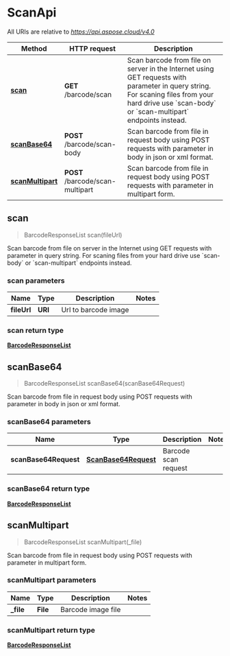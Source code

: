 # ScanApi

All URIs are relative to *<https://api.aspose.cloud/v4.0>*

Method | HTTP request | Description
------ | ------------ | -----------
[**scan**](ScanApi.md#scan) | **GET** /barcode/scan | Scan barcode from file on server in the Internet using GET requests with parameter in query string. For scaning files from your hard drive use &#x60;scan-body&#x60; or &#x60;scan-multipart&#x60; endpoints instead.
[**scanBase64**](ScanApi.md#scanBase64) | **POST** /barcode/scan-body | Scan barcode from file in request body using POST requests with parameter in body in json or xml format.
[**scanMultipart**](ScanApi.md#scanMultipart) | **POST** /barcode/scan-multipart | Scan barcode from file in request body using POST requests with parameter in multipart form.

## scan

> BarcodeResponseList scan(fileUrl)

Scan barcode from file on server in the Internet using GET requests with parameter in query string. For scaning files from your hard drive use &#x60;scan-body&#x60; or &#x60;scan-multipart&#x60; endpoints instead.


### scan parameters

Name | Type | Description  | Notes
---- | ---- | ------------ | -----
 **fileUrl** | **URI**| Url to barcode image |

### scan return type

[**BarcodeResponseList**](BarcodeResponseList.md)

## scanBase64

> BarcodeResponseList scanBase64(scanBase64Request)

Scan barcode from file in request body using POST requests with parameter in body in json or xml format.


### scanBase64 parameters

Name | Type | Description  | Notes
---- | ---- | ------------ | -----
 **scanBase64Request** | [**ScanBase64Request**](ScanBase64Request.md)| Barcode scan request |

### scanBase64 return type

[**BarcodeResponseList**](BarcodeResponseList.md)

## scanMultipart

> BarcodeResponseList scanMultipart(_file)

Scan barcode from file in request body using POST requests with parameter in multipart form.


### scanMultipart parameters

Name | Type | Description  | Notes
---- | ---- | ------------ | -----
 **_file** | **File**| Barcode image file |

### scanMultipart return type

[**BarcodeResponseList**](BarcodeResponseList.md)

